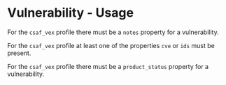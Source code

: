 # Vulnerability - Usage

For the `csaf_vex` profile there must be a `notes` property for a vulnerability.

For the `csaf_vex` profile at least one of the properties `cve` or `ids` must be present.

For the `csaf_vex` profile there must be a `product_status` property for a vulnerability.
